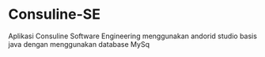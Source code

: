 # Consuline-SE
Aplikasi Consuline Software Engineering menggunakan andorid studio basis java dengan menggunakan database MySq
